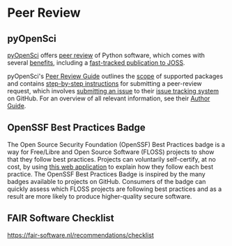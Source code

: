 # Peer Review

## pyOpenSci

[pyOpenSci](https://www.pyopensci.org/) offers
[peer review](https://www.pyopensci.org/about-peer-review/index.html) of Python software,
which comes with several [benefits](https://www.pyopensci.org/software-peer-review/about/benefits.html),
including a [fast-tracked publication to JOSS](https://www.pyopensci.org/software-peer-review/partners/joss.html).

pyOpenSci's [Peer Review Guide](https://www.pyopensci.org/software-peer-review/index.html)
outlines the [scope](https://www.pyopensci.org/software-peer-review/about/package-scope.html)
of supported packages and contains
[step-by-step instructions](https://www.pyopensci.org/software-peer-review/our-process/review-timeline.html)
for submitting a peer-review request,
which involves [submitting an issue](https://github.com/pyOpenSci/software-submission/issues/new/choose)
to their [issue tracking system](https://github.com/pyOpenSci/software-submission/issues) on GitHub.
For an overview of all relevant information,
see their [Author Guide](https://www.pyopensci.org/software-peer-review/how-to/author-guide.html).


## OpenSSF Best Practices Badge

The Open Source Security Foundation (OpenSSF) Best Practices badge is
a way for Free/Libre and Open Source Software (FLOSS) projects to show that they follow best practices.
Projects can voluntarily self-certify, at no cost, by using [this web application](https://www.bestpractices.dev)
to explain how they follow each best practice.
The OpenSSF Best Practices Badge is inspired by the many badges available to projects on GitHub.
Consumers of the badge can quickly assess which FLOSS projects are following best practices
and as a result are more likely to produce higher-quality secure software.

## FAIR Software Checklist
https://fair-software.nl/recommendations/checklist
